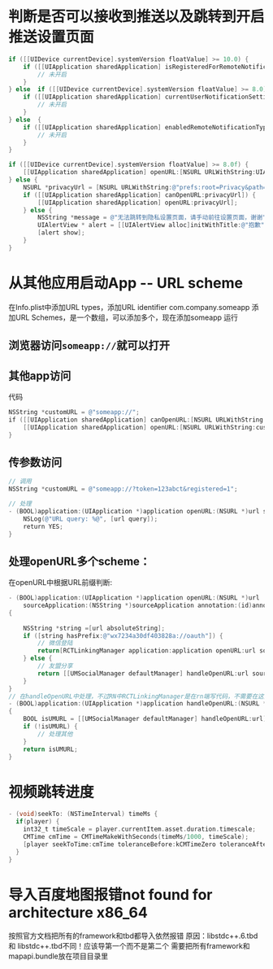 # 判断是否可以接收到推送以及跳转到开启推送设置页面
```objective-c
if ([[UIDevice currentDevice].systemVersion floatValue] >= 10.0) {
	if ([[UIApplication sharedApplication] isRegisteredForRemoteNotifications] == false) {
		// 未开启
	}
} else	if ([[UIDevice currentDevice].systemVersion floatValue] >= 8.0) {
	if ([[UIApplication sharedApplication] currentUserNotificationSettings].types  == UIRemoteNotificationTypeNone) {
		// 未开启
	}
} else  {
	if ([[UIApplication sharedApplication] enabledRemoteNotificationTypes] == UIRemoteNotificationTypeNone) {
		// 未开启
	}
}

if ([[UIDevice currentDevice].systemVersion floatValue] >= 8.0f) {
	[[UIApplication sharedApplication] openURL:[NSURL URLWithString:UIApplicationOpenSettingsURLString]];
} else {
	NSURL *privacyUrl = [NSURL URLWithString:@"prefs:root=Privacy&path=PHOTOS"];
	if ([[UIApplication sharedApplication] canOpenURL:privacyUrl]) {
		[[UIApplication sharedApplication] openURL:privacyUrl];
	} else {
		NSString *message = @"无法跳转到隐私设置页面，请手动前往设置页面，谢谢";
		UIAlertView * alert = [[UIAlertView alloc]initWithTitle:@"抱歉" message:message delegate:nil cancelButtonTitle:@"确定" otherButtonTitles: nil];
		[alert show];
	}
}
```

# 从其他应用启动App -- URL scheme
在Info.plist中添加URL types，添加URL identifier com.company.someapp
添加URL Schemes，是一个数组，可以添加多个，现在添加someapp
运行
## 浏览器访问`someapp://`就可以打开
## 其他app访问
代码
```objective-c
NSString *customURL = @"someapp://"; 
if ([[UIApplication sharedApplication] canOpenURL:[NSURL URLWithString:customURL]]) { 
	[[UIApplication sharedApplication] openURL:[NSURL URLWithString:customURL]]; 
} 
```
## 传参数访问
```objective-c
// 调用
NSString *customURL = @"someapp://?token=123abct&registered=1"; 

// 处理
- (BOOL)application:(UIApplication *)application openURL:(NSURL *)url sourceApplication:(NSString *)sourceApplication annotation:(id)annotation {
	NSLog(@"URL query: %@", [url query]); 
	return YES; 
} 
```

## 处理openURL多个scheme：
在openURL中根据URL前缀判断:
```objective-c
- (BOOL)application:(UIApplication *)application openURL:(NSURL *)url
	sourceApplication:(NSString *)sourceApplication annotation:(id)annotation
{
	
	NSString *string =[url absoluteString];
	if ([string hasPrefix:@"wx7234a30df403828a://oauth"]) {
		// 微信登陆
		return[RCTLinkingManager application:application openURL:url sourceApplication:sourceApplication annotation:annotation];
	} else {
		// 友盟分享
		return [[UMSocialManager defaultManager] handleOpenURL:url sourceApplication:sourceApplication annotation:annotation];
	}
}
// 在handleOpenURL中处理，不过RN中RCTLinkingManager是在rn端写代码，不需要在这里写了
- (BOOL)application:(UIApplication *)application handleOpenURL:(NSURL *)url
{
	BOOL isUMURL = [[UMSocialManager defaultManager] handleOpenURL:url];
	if (!isUMURL) {
		// 处理其他
	}
	return isUMURL;
}
```

# 视频跳转进度
```objective-c
- (void)seekTo: (NSTimeInterval) timeMs {
  if(player) {
	int32_t timeScale = player.currentItem.asset.duration.timescale;
    CMTime cmTime = CMTimeMakeWithSeconds(timeMs/1000, timeScale);
	[player seekToTime:cmTime toleranceBefore:kCMTimeZero toleranceAfter:kCMTimeZero];
  }
}
```

# 导入百度地图报错not found for architecture x86_64
按照官方文档把所有的framework和tbd都导入依然报错
原因：libstdc++.6.tbd 和 libstdc++.tbd不同！应该导第一个而不是第二个
需要把所有framework和mapapi.bundle放在项目目录里


